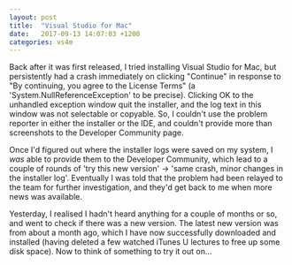 ```yaml
---
layout: post
title:  "Visual Studio for Mac"
date:   2017-09-13 14:07:03 +1200
categories: vs4m
---
```

Back after it was first released, I tried installing Visual Studio for Mac, but persistently had a crash immediately on clicking "Continue" in response to "By continuing, you agree to the License Terms" (a 'System.NullReferenceException' to be precise). Clicking OK to the unhandled exception window quit the installer, and the log text in this window was not selectable or copyable. So, I couldn't use the problem reporter in either the installer or the IDE, and couldn't provide more than screenshots to the Developer Community page.

Once I'd figured out where the installer logs were saved on my system, I *was* able to provide them to the Developer Community, which lead to a couple of rounds of 'try this new version' -> 'same crash, minor changes in the installer log'. Eventually I was told that the problem had been relayed to the team for further investigation, and they'd get back to me when more news was available.

Yesterday, I realised I hadn't heard anything for a couple of months or so, and went to check if there was a new version. The latest new version was from about a month ago, which I have now successfully downloaded and installed (having deleted a few watched iTunes U lectures to free up some disk space). Now to think of something to try it out on...
